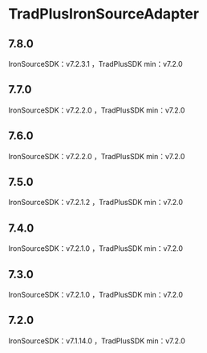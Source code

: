 # TradPlusIronSourceAdapter

## 7.8.0

IronSourceSDK：v7.2.3.1 ，TradPlusSDK min：v7.2.0

## 7.7.0

IronSourceSDK：v7.2.2.0 ，TradPlusSDK min：v7.2.0

## 7.6.0

IronSourceSDK：v7.2.2.0 ，TradPlusSDK min：v7.2.0

## 7.5.0

IronSourceSDK：v7.2.1.2 ，TradPlusSDK min：v7.2.0

## 7.4.0

IronSourceSDK：v7.2.1.0 ，TradPlusSDK min：v7.2.0

## 7.3.0

IronSourceSDK：v7.2.1.0 ，TradPlusSDK min：v7.2.0

## 7.2.0

IronSourceSDK：v7.1.14.0 ，TradPlusSDK min：v7.2.0